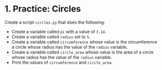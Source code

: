 # 1. Practice: Circles

Create a script `circles.py` that does the following:

- Create a variable called `pi` with a value of `3.14`.
- Create a variable called `radius` set to `5`.
- Create a variable called `circumference` whose value is the circumference
a circle whose radius has the value of the `radius` variable.
- Create a variable called `circle_area` whose value is the area of a circle
whose radius has the value of the `radius` variable.
- Print the  values of `circumference` and `circle_area`.